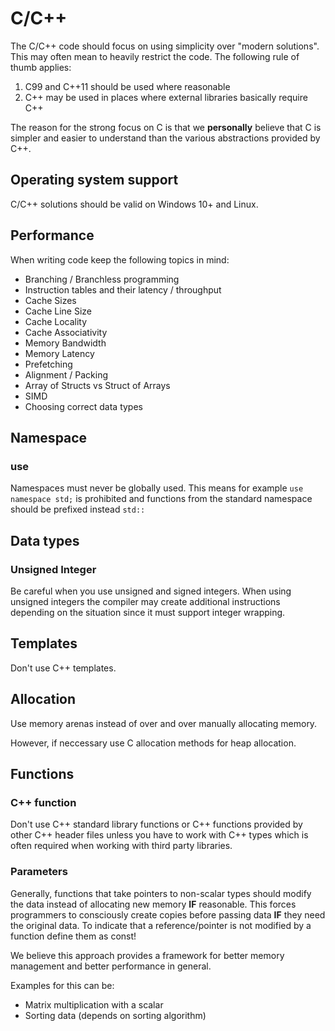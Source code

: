 # C/C++

The C/C++ code should focus on using simplicity over "modern solutions". This may often mean to heavily restrict the code. The following rule of thumb applies:

1. C99 and C++11 should be used where reasonable
2. C++ may be used in places where external libraries basically require C++

The reason for the strong focus on C is that we **personally** believe that C is simpler and easier to understand than the various abstractions provided by C++.

## Operating system support

C/C++ solutions should be valid on Windows 10+ and Linux.

## Performance

When writing code keep the following topics in mind:

* Branching / Branchless programming
* Instruction tables and their latency / throughput
* Cache Sizes
* Cache Line Size
* Cache Locality
* Cache Associativity
* Memory Bandwidth
* Memory Latency
* Prefetching
* Alignment / Packing
* Array of Structs vs Struct of Arrays
* SIMD
* Choosing correct data types

## Namespace

### use

Namespaces must never be globally used. This means for example `use namespace std;` is prohibited and functions from the standard namespace should be prefixed instead `std::`

## Data types

### Unsigned Integer

Be careful when you use unsigned and signed integers. When using unsigned integers the compiler may create additional instructions depending on the situation since it must support integer wrapping.

## Templates

Don't use C++ templates.

## Allocation

Use memory arenas instead of over and over manually allocating memory.

However, if neccessary use C allocation methods for heap allocation.

## Functions

### C++ function

Don't use C++ standard library functions or C++ functions provided by other C++ header files unless you have to work with C++ types which is often required when working with third party libraries.

### Parameters

Generally, functions that take pointers to non-scalar types should modify the data instead of allocating new memory **IF** reasonable. This forces programmers to consciously create copies before passing data **IF** they need the original data. To indicate that a reference/pointer is not modified by a function define them as const!

We believe this approach provides a framework for better memory management and better performance in general.

Examples for this can be:

* Matrix multiplication with a scalar
* Sorting data (depends on sorting algorithm)

